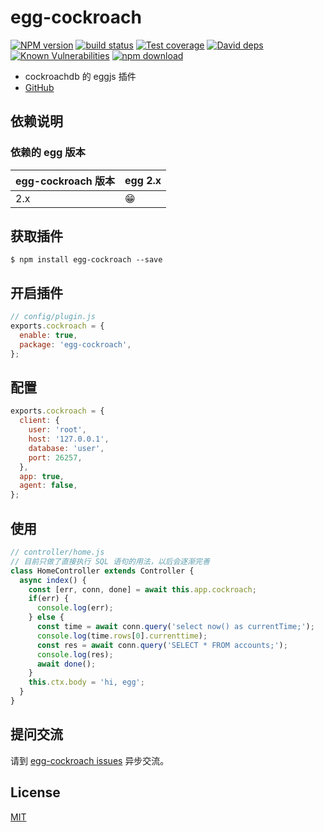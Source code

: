 # egg-cockroach

[![NPM version][npm-image]][npm-url]
[![build status][travis-image]][travis-url]
[![Test coverage][codecov-image]][codecov-url]
[![David deps][david-image]][david-url]
[![Known Vulnerabilities][snyk-image]][snyk-url]
[![npm download][download-image]][download-url]

[npm-image]: https://img.shields.io/npm/v/egg-cockroach.svg?style=flat-square
[npm-url]: https://npmjs.org/package/egg-cockroach
[travis-image]: https://img.shields.io/travis/eggjs/egg-cockroach.svg?style=flat-square
[travis-url]: https://travis-ci.org/eggjs/egg-cockroach
[codecov-image]: https://img.shields.io/codecov/c/github/eggjs/egg-cockroach.svg?style=flat-square
[codecov-url]: https://codecov.io/github/eggjs/egg-cockroach?branch=master
[david-image]: https://img.shields.io/david/eggjs/egg-cockroach.svg?style=flat-square
[david-url]: https://david-dm.org/eggjs/egg-cockroach
[snyk-image]: https://snyk.io/test/npm/egg-cockroach/badge.svg?style=flat-square
[snyk-url]: https://snyk.io/test/npm/egg-cockroach
[download-image]: https://img.shields.io/npm/dm/egg-cockroach.svg?style=flat-square
[download-url]: https://npmjs.org/package/egg-cockroach

* cockroachdb 的 eggjs 插件
* [GitHub](https://github.com/Txiaozhe/egg-cockroach)

## 依赖说明

### 依赖的 egg 版本

| egg-cockroach 版本 | egg 2.x |
| ---------------- | ------- |
| 2.x              | 😁      |

## 获取插件
```shell
$ npm install egg-cockroach --save
```

## 开启插件

```js
// config/plugin.js
exports.cockroach = {
  enable: true,
  package: 'egg-cockroach',
};
```

## 配置

```javascript
exports.cockroach = {
  client: {
    user: 'root',
    host: '127.0.0.1',
    database: 'user',
    port: 26257,
  },
  app: true,
  agent: false,
};
```

## 使用

```javascript
// controller/home.js
// 目前只做了直接执行 SQL 语句的用法，以后会逐渐完善
class HomeController extends Controller {
  async index() {
    const [err, conn, done] = await this.app.cockroach;
    if(err) {
      console.log(err);
    } else {
      const time = await conn.query('select now() as currentTime;');
      console.log(time.rows[0].currenttime);
      const res = await conn.query('SELECT * FROM accounts;');
      console.log(res);
      await done();
    }
    this.ctx.body = 'hi, egg';
  }
}
```
## 提问交流

请到 [egg-cockroach issues](https://github.com/Txiaozhe/egg-cockroach/issues) 异步交流。

## License

[MIT](LICENSE)
